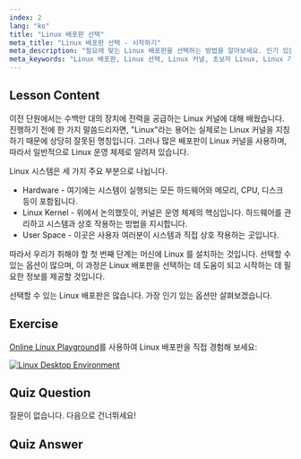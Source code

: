 ```yaml
---
index: 2
lang: "ko"
title: "Linux 배포판 선택"
meta_title: "Linux 배포판 선택 - 시작하기"
meta_description: "필요에 맞는 Linux 배포판을 선택하는 방법을 알아보세요. 인기 있는 옵션을 탐색하고 커널, 하드웨어 및 사용자 공간을 이해하세요. Linux 여정을 시작하세요!"
meta_keywords: "Linux 배포판, Linux 선택, Linux 커널, 초보자 Linux, Linux 가이드, Linux 설치, Linux 튜토리얼"
---
```


## Lesson Content

이전 단원에서는 수백만 대의 장치에 전력을 공급하는 Linux 커널에 대해 배웠습니다. 진행하기 전에 한 가지 말씀드리자면, "Linux"라는 용어는 실제로는 Linux 커널을 지칭하기 때문에 상당히 잘못된 명칭입니다. 그러나 많은 배포판이 Linux 커널을 사용하며, 따라서 일반적으로 Linux 운영 체제로 알려져 있습니다.

Linux 시스템은 세 가지 주요 부분으로 나뉩니다.

- Hardware - 여기에는 시스템이 실행되는 모든 하드웨어와 메모리, CPU, 디스크 등이 포함됩니다.
- Linux Kernel - 위에서 논의했듯이, 커널은 운영 체제의 핵심입니다. 하드웨어를 관리하고 시스템과 상호 작용하는 방법을 지시합니다.
- User Space - 이곳은 사용자 여러분이 시스템과 직접 상호 작용하는 곳입니다.

따라서 우리가 취해야 할 첫 번째 단계는 머신에 Linux 를 설치하는 것입니다. 선택할 수 있는 옵션이 많으며, 이 과정은 Linux 배포판을 선택하는 데 도움이 되고 시작하는 데 필요한 정보를 제공할 것입니다.

선택할 수 있는 Linux 배포판은 많습니다. 가장 인기 있는 옵션만 살펴보겠습니다.

## Exercise

[Online Linux Playground](https://labex.io/ko/tutorials/linux-online-linux-playground-372915)를 사용하여 Linux 배포판을 직접 경험해 보세요:

[![Linux Desktop Environment](https://tutorial-screenshot.getvm.io/env-desktop.webp)](https://labex.io/ko/tutorials/linux-online-linux-playground-372915)

## Quiz Question

질문이 없습니다. 다음으로 건너뛰세요!

## Quiz Answer
